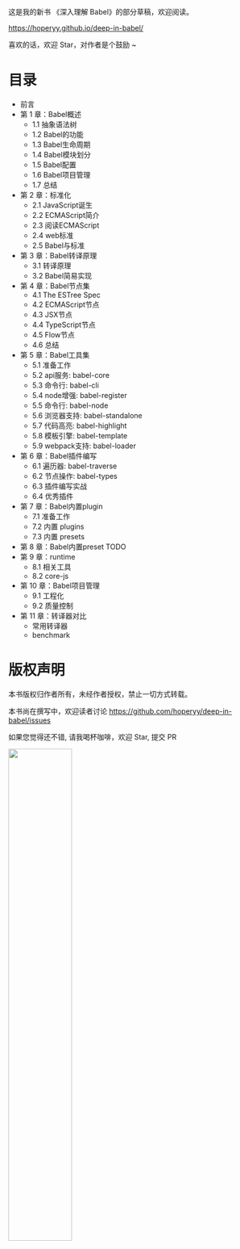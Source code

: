 这是我的新书 《深入理解 Babel》的部分草稿，欢迎阅读。

https://hoperyy.github.io/deep-in-babel/

喜欢的话，欢迎 Star，对作者是个鼓励 ~

# 目录

+   前言
+   第 1 章：Babel概述
    +   1.1 抽象语法树
    +   1.2 Babel的功能
    +   1.3 Babel生命周期
    +   1.4 Babel模块划分
    +   1.5 Babel配置
    +   1.6 Babel项目管理
    +   1.7 总结
+   第 2 章：标准化
    +   2.1 JavaScript诞生
    +   2.2 ECMAScript简介
    +   2.3 阅读ECMAScript
    +   2.4 web标准
    +   2.5 Babel与标准
+   第 3 章：Babel转译原理
    +   3.1 转译原理
    +   3.2 Babel简易实现
+   第 4 章：Babel节点集
    +   4.1 The ESTree Spec
    +   4.2 ECMAScript节点
    +   4.3 JSX节点
    +   4.4 TypeScript节点
    +   4.5 Flow节点
    +   4.6 总结
+   第 5 章：Babel工具集
    +   5.1 准备工作
    +   5.2 api服务: babel-core
    +   5.3 命令行: babel-cli
    +   5.4 node增强: babel-register
    +   5.5 命令行: babel-node
    +   5.6 浏览器支持: babel-standalone
    +   5.7 代码高亮: babel-highlight
    +   5.8 模板引擎: babel-template
    +   5.9 webpack支持: babel-loader
+   第 6 章：Babel插件编写
    +   6.1 遍历器: babel-traverse
    +   6.2 节点操作: babel-types
    +   6.3 插件编写实战
    +   6.4 优秀插件
+   第 7 章：Babel内置plugin
    +   7.1 准备工作
    +   7.2 内置 plugins
    +   7.3 内置 presets
+   第 8 章：Babel内置preset
    TODO
+   第 9 章：runtime 
    +   8.1 相关工具
    +   8.2 core-js
+   第 10 章：Babel项目管理
    +   9.1 工程化
    +   9.2 质量控制
+   第 11 章：转译器对比
    +   常用转译器
    +   benchmark

# 版权声明

本书版权归作者所有，未经作者授权，禁止一切方式转载。

本书尚在撰写中，欢迎读者讨论 https://github.com/hoperyy/deep-in-babel/issues

如果您觉得还不错, 请我喝杯咖啡，欢迎 Star, 提交 PR

<img src="https://user-images.githubusercontent.com/5757051/157154474-1944d144-268a-445d-980d-6a889d12adb8.jpg" style="width: 50%">